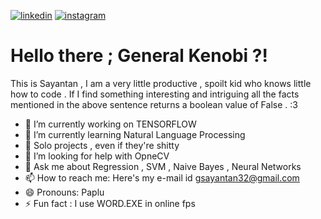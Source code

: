[![linkedin](https://github.com/vladTHEimpaler07/img_kekw/blob/master/unnamed_30x30.png)](https://www.linkedin.com/in/sayantan-ganguly-464459197/)
[![instagram](https://github.com/vladTHEimpaler07/img_kekw/blob/master/Webp.net-resizeimage.jpg)](https://www.instagram.com/die_hard_hazard/)

# Hello there ; General Kenobi ?!

This is Sayantan , I am a very little productive , spoilt kid who knows little how to code .
If I find something interesting and intriguing all the facts mentioned in the above sentence returns a boolean value of False .
:3


- 🔭 I’m currently working on TENSORFLOW
- 🌱 I’m currently learning Natural Language Processing
- 👯 Solo projects , even if they're shitty
- 🤔 I’m looking for help with OpneCV
- 💬 Ask me about Regression , SVM , Naive Bayes , Neural Networks 
- 📫 How to reach me: Here's my e-mail id [gsayantan32@gmail.com](mailto:gsayantan32@gmail.com)
- 😄 Pronouns: Paplu
- ⚡ Fun fact : I use WORD.EXE in online fps

